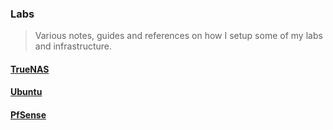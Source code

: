 ### Labs

> Various notes, guides and references on how I setup some of my labs and infrastructure. 

#### [TrueNAS](truenas)
#### [Ubuntu](linux/kvm-host/ubuntu-22.04)
#### [PfSense](pfsense)
